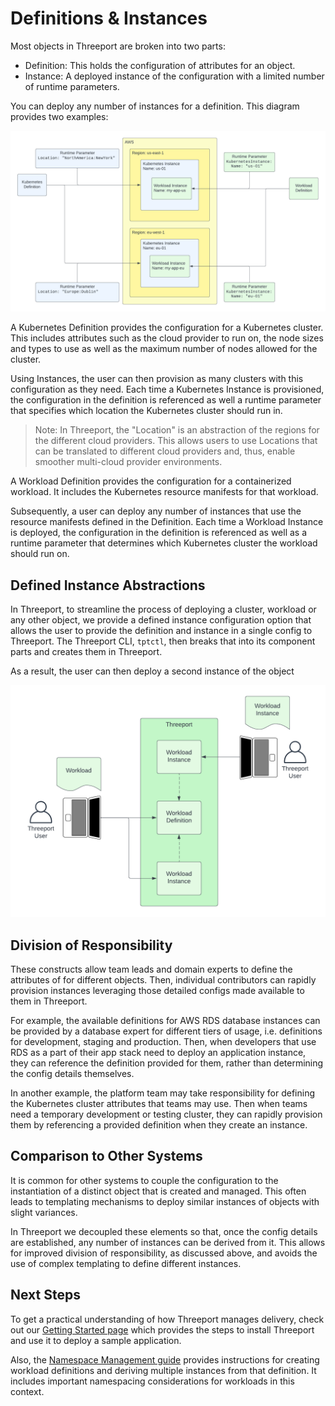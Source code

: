 # Definitions & Instances

Most objects in Threeport are broken into two parts:

* Definition: This holds the configuration of attributes for an object.
* Instance: A deployed instance of the configuration with a limited number of
  runtime parameters.

You can deploy any number of instances for a definition.  This diagram provides
two examples:

![Definitions & Instances](../img/DefinitionsInstances.png)

A Kubernetes Definition provides the configuration for a Kubernetes cluster.
This includes attributes such as the cloud provider to run on, the node sizes and
types to use as well as the maximum number of nodes allowed for the cluster.

Using Instances, the user can then provision as many clusters with this
configuration as they need.  Each time a Kubernetes Instance is provisioned,
the configuration in the definition is referenced as well a runtime parameter
that specifies which location the Kubernetes cluster should run in.

> Note: In Threeport, the "Location" is an abstraction of the regions for the
> different cloud providers.  This allows users to use Locations that can be
> translated to different cloud providers and, thus, enable smoother multi-cloud
> provider environments.

A Workload Definition provides the configuration for a containerized workload.
It includes the Kubernetes resource manifests for that workload.

Subsequently, a user can deploy any number of instances that use the resource
manifests defined in the Definition.  Each time a Workload Instance is deployed,
the configuration in the definition is referenced as well as a runtime parameter
that determines which Kubernetes cluster the workload should run on.

## Defined Instance Abstractions

In Threeport, to streamline the process of deploying a cluster, workload or any
other object, we provide a defined instance configuration option that allows the
user to provide the definition and instance in a single config to Threeport.
The Threeport CLI, `tptctl`, then breaks that into its component parts and
creates them in Threeport.

As a result, the user can then deploy a second instance of the object

![Defined Instance Abstraction](../img/DefinedInstanceAbstraction.png)

## Division of Responsibility

These constructs allow team leads and domain experts to define the attributes of
for different objects.  Then, individual contributors can rapidly provision instances
leveraging those detailed configs made available to them in Threeport.

For example, the available definitions for AWS RDS database instances can be
provided by a database expert for different tiers of usage, i.e. definitions
for development, staging and production.  Then, when developers that use RDS as a
part of their app stack need to deploy an application instance, they can
reference the definition provided for them, rather than determining the config
details themselves.

In another example, the platform team may take responsibility for defining the
Kubernetes cluster attributes that teams may use.  Then when teams need a
temporary development or testing cluster, they can rapidly provision them by
referencing a provided definition when they create an instance.

## Comparison to Other Systems

It is common for other systems to couple the configuration to the
instantiation of a distinct object that is created and managed.  This
often leads to templating mechanisms to deploy similar instances of objects
with slight variances.

In Threeport we decoupled these elements so that, once the config details are
established, any number of instances can be derived from it.  This allows for
improved division of responsibility, as discussed above, and avoids the use of
complex templating to define different instances.

## Next Steps

To get a practical understanding of how Threeport manages delivery, check out
our [Getting Started page](../../getting-started) which provides the steps to
install Threeport and use it to deploy a sample application.

Also, the [Namespace Management guide](../../workloads/namespaces) provides
instructions for creating workload definitions and deriving multiple instances
from that definition.  It includes important namespacing considerations for
workloads in this context.

